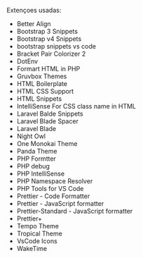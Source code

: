 Extençoes usadas: 
* Better Align
* Bootstrap 3 Snippets
* Bootstrap v4 Snippets
* bootstrap snippets vs code
* Bracket Pair Colorizer 2
* DotEnv
* Formart HTML in PHP
* Gruvbox Themes
* HTML Boilerplate
* HTML CSS Support
* HTML Snippets
* IntelliSense For CSS class name in HTML
* Laravel Balde Snippets
* Laravel Blade Spacer
* Laravel Blade
* Night Owl
* One Monokai Theme
* Panda Theme
* PHP Formtter
* PHP debug
* PHP IntelliSense
* PHP Namespace Resolver
* PHP Tools for VS Code
* Prettier - Code Formatter
* Prettier - JavaScript formatter
* Prettier-Standard - JavaScript formatter
* Prettier+
* Tempo Theme
* Tropical Theme
* VsCode Icons
* WakeTime
